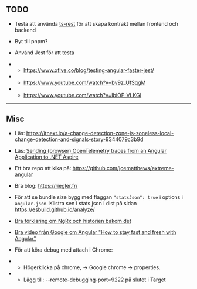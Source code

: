 ## TODO

* Testa att använda [ts-rest](https://ts-rest.com/) för att skapa kontrakt mellan frontend och backend


* Byt till pnpm?

 
* Använd Jest för att testa
* * https://www.xfive.co/blog/testing-angular-faster-jest/
* * https://www.youtube.com/watch?v=bv9z_UfSqgM
* * https://www.youtube.com/watch?v=lbiOP-VLKGI

---

## Misc
* Läs: https://itnext.io/a-change-detection-zone-js-zoneless-local-change-detection-and-signals-story-9344079c3b9d


* Läs: [Sending (browser) OpenTelemetry traces from an Angular Application to .NET Aspire](https://timdeschryver.dev/blog/Sending-browser-opentelemetry-traces-from-an-angular-application-to-net-aspire)


* Ett bra repo att kika på: https://github.com/joematthews/extreme-angular


* Bra blog: https://riegler.fr/


* För att se bundle size bygg med flaggan `"statsJson": true` i options i `angular.json`. Klistra sen i stats.json i dist på sidan https://esbuild.github.io/analyze/

 
* [Bra förklaring om NgRx och historien bakom det]()


* [Bra video från Google om Angular "How to stay fast and fresh with Angular"](https://www.youtube.com/watch?v=B-lipaiZII8)


* För att köra debug med attach i Chrome:
* * Högerklicka på chrome, -> Google chrome -> properties.
* * Lägg till: --remote-debugging-port=9222 på slutet i Target
